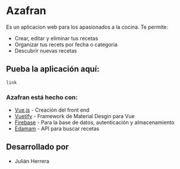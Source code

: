 # Azafran
Es un aplicacion web para los apasionados a la cocina. Te permite:
- Crear, editar y eliminar tus recetas
- Organizar tus recets por fecha o categoria
- Descubrir nuevas recetas

## Pueba la aplicación aquí:
```
link
```

### **Azafran** está hecho con: 

* [Vue.js] - Creación del front end
* [Vuetify] - Framework de Material Desgin para Vue
* [Firebase] - Para la base de datos, autenticación y almacenamiento
* [Edamam] - API para buscar recetas


## Desarrollado por 
  - Julián Herrera


[//]: # 
   [Vue.js]: <https://vuejs.org/>
   [Edamam]: <https://developer.edamam.com/>
   [Vuetify]: <https://vuetifyjs.com/en/>
   [Firebase]: <https://firebase.google.com/>
